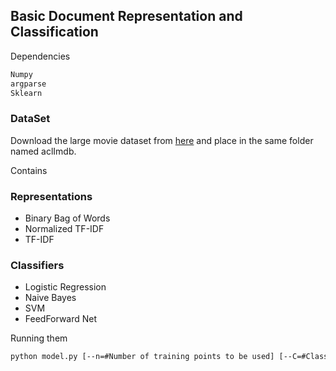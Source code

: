 ## Basic Document Representation and Classification

Dependencies 
```bash
Numpy
argparse
Sklearn
```
### DataSet
Download the large movie dataset from [here](http://ai.stanford.edu/~amaas/data/sentiment/) and place in the same folder 
named aclImdb.

Contains
### Representations
* Binary Bag of Words
* Normalized TF-IDF
* TF-IDF


### Classifiers
* Logistic Regression
* Naive Bayes
* SVM
* FeedForward Net

Running them 
```bash
python model.py [--n=#Number of training points to be used] [--C=#Classifier to be used.]
```
